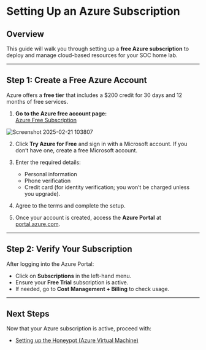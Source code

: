 # Setting Up an Azure Subscription

## Overview
This guide will walk you through setting up a **free Azure subscription** to deploy and manage cloud-based resources for your SOC home lab.

---

## Step 1: Create a Free Azure Account
Azure offers a **free tier** that includes a $200 credit for 30 days and 12 months of free services.

1. **Go to the Azure free account page:**  
   [Azure Free Subscription](https://azure.microsoft.com/en-us/free/)
   
![Screenshot 2025-02-21 103807](https://github.com/user-attachments/assets/5b7ac98f-7b39-4d68-ab73-af706e575f9e)

2. Click **Try Azure for Free** and sign in with a Microsoft account. If you don’t have one, create a free Microsoft account.

3. Enter the required details:
   - Personal information
   - Phone verification
   - Credit card (for identity verification; you won’t be charged unless you upgrade).

4. Agree to the terms and complete the setup.

5. Once your account is created, access the **Azure Portal** at [portal.azure.com](https://portal.azure.com).

---

## Step 2: Verify Your Subscription
After logging into the Azure Portal:
- Click on **Subscriptions** in the left-hand menu.
- Ensure your **Free Trial** subscription is active.
- If needed, go to **Cost Management + Billing** to check usage.

---

## Next Steps
Now that your Azure subscription is active, proceed with:
- [Setting up the Honeypot (Azure Virtual Machine)](honeypot-vm-setup.md)
